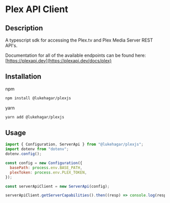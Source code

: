 # Plex API Client

## Description

A typescript sdk for accessing the Plex.tv and Plex Media Server REST API's.

Documentation for all of the available endpoints can be found here:
[https://plexapi.dev](https://plexapi.dev/docs/plex)

## Installation

npm
```bash
npm install @lukehagar/plexjs
```

yarn
```bash
yarn add @lukehagar/plexjs
```

## Usage

```javascript
import { Configuration, ServerApi } from "@lukehagar/plexjs";
import dotenv from "dotenv";
dotenv.config();

const config = new Configuration({
  basePath: process.env.BASE_PATH,
  plexToken: process.env.PLEX_TOKEN,
});

const serverApiClient = new ServerApi(config);

serverApiClient.getServerCapabilities().then((resp) => console.log(resp));
```
